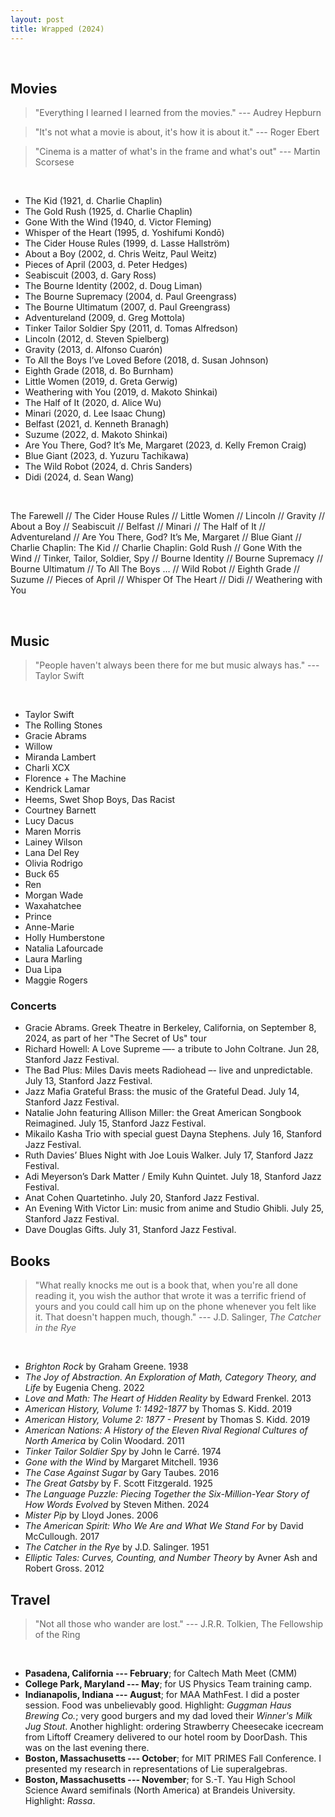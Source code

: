 ```yaml
---
layout: post
title: Wrapped (2024)
---
```

<br>

## Movies

> "Everything I learned I learned from the movies." --- Audrey Hepburn

> "It's not what a movie is about, it's how it is about it." --- Roger Ebert 

> "Cinema is a matter of what's in the frame and what's out" --- Martin Scorsese

<br>

- The Kid (1921, d. Charlie Chaplin)
- The Gold Rush (1925, d. Charlie Chaplin)
- Gone With the Wind (1940, d. Victor Fleming)
- Whisper of the Heart (1995, d. Yoshifumi Kondō)
- The Cider House Rules (1999, d. Lasse Hallström)
- About a Boy (2002, d. Chris Weitz, Paul Weitz)
- Pieces of April (2003, d. Peter Hedges)
- Seabiscuit (2003, d. Gary Ross)
- The Bourne Identity (2002, d. Doug Liman)
- The Bourne Supremacy (2004, d. Paul Greengrass)
- The Bourne Ultimatum (2007, d. Paul Greengrass)
- Adventureland (2009, d. Greg Mottola)
- Tinker Tailor Soldier Spy (2011, d. Tomas Alfredson)
- Lincoln (2012, d. Steven Spielberg)
- Gravity (2013, d. Alfonso Cuarón)
- To All the Boys I’ve Loved Before (2018, d. Susan Johnson)
- Eighth Grade (2018, d. Bo Burnham)
- Little Women (2019, d. Greta Gerwig)
- Weathering with You (2019, d. Makoto Shinkai)
- The Half of It (2020, d. Alice Wu)
- Minari (2020, d. Lee Isaac Chung)
- Belfast (2021, d. Kenneth Branagh)
- Suzume (2022, d. Makoto Shinkai)
- Are You There, God? It’s Me, Margaret (2023, d. Kelly Fremon Craig)
- Blue Giant (2023, d. Yuzuru Tachikawa)
- The Wild Robot (2024, d. Chris Sanders)
- Didi (2024, d. Sean Wang)

<br>

The Farewell // The Cider House Rules // Little Women // Lincoln // Gravity // About a Boy // Seabiscuit // Belfast // Minari // The Half of It // Adventureland // Are You There, God? It’s Me, Margaret // Blue Giant // Charlie Chaplin: The Kid // Charlie Chaplin: Gold Rush // Gone With the Wind // Tinker, Tailor, Soldier, Spy // Bourne Identity // Bourne Supremacy // Bourne Ultimatum // To All The Boys … // Wild Robot // Eighth Grade // Suzume // Pieces of April // Whisper Of The Heart // Didi // Weathering with You <br>

<br>

## Music 

> "People haven't always been there for me but music always has." --- Taylor Swift

<br>

- Taylor Swift
- The Rolling Stones
- Gracie Abrams
- Willow
- Miranda Lambert
- Charli XCX
- Florence + The Machine
- Kendrick Lamar
- Heems, Swet Shop Boys, Das Racist
- Courtney Barnett
- Lucy Dacus
- Maren Morris
- Lainey Wilson
- Lana Del Rey
- Olivia Rodrigo
- Buck 65
- Ren
- Morgan Wade
- Waxahatchee
- Prince
- Anne-Marie
- Holly Humberstone
- Natalia Lafourcade
- Laura Marling
- Dua Lipa
- Maggie Rogers

### Concerts

- Gracie Abrams. Greek Theatre in Berkeley, California, on September 8, 2024, as part of her "The Secret of Us" tour
- Richard Howell: A Love Supreme —- a tribute to John Coltrane. Jun 28, Stanford Jazz Festival.
- The Bad Plus: Miles Davis meets Radiohead –- live and unpredictable. July 13, Stanford Jazz Festival.
- Jazz Mafia Grateful Brass: the music of the Grateful Dead. July 14, Stanford Jazz Festival.
- Natalie John featuring Allison Miller: the Great American Songbook Reimagined. July 15, Stanford Jazz Festival.
- Mikailo Kasha Trio with special guest Dayna Stephens. July 16, Stanford Jazz Festival.
- Ruth Davies’ Blues Night with Joe Louis Walker. July 17, Stanford Jazz Festival.
- Adi Meyerson’s Dark Matter / Emily Kuhn Quintet. July 18, Stanford Jazz Festival.
- Anat Cohen Quartetinho. July 20, Stanford Jazz Festival.
- An Evening With Victor Lin: music from anime and Studio Ghibli. July 25, Stanford Jazz Festival.
- Dave Douglas Gifts. July 31, Stanford Jazz Festival.

## Books

> "What really knocks me out is a book that, when you're all done reading it, you wish the author that wrote it was a terrific friend of yours and you could call him up on the phone whenever you felt like it. That doesn't happen much, though." --- J.D. Salinger, *The Catcher in the Rye*

<br>

- *Brighton Rock* by Graham Greene. 1938
- *The Joy of Abstraction. An Exploration of Math, Category Theory, and Life* by Eugenia Cheng. 2022
- *Love and Math: The Heart of Hidden Reality* by Edward Frenkel. 2013
- *American History, Volume 1: 1492-1877* by Thomas S. Kidd. 2019
- *American History, Volume 2: 1877 - Present* by Thomas S. Kidd. 2019
- *American Nations: A History of the Eleven Rival Regional Cultures of North America* by Colin Woodard. 2011
- *Tinker Tailor Soldier Spy* by John le Carré. 1974
- *Gone with the Wind* by Margaret Mitchell. 1936
- *The Case Against Sugar* by Gary Taubes. 2016
- *The Great Gatsby* by F. Scott Fitzgerald. 1925
- *The Language Puzzle: Piecing Together the Six-Million-Year Story of How Words Evolved* by Steven Mithen. 2024
- *Mister Pip* by Lloyd Jones. 2006
- *The American Spirit: Who We Are and What We Stand For* by David McCullough. 2017
- *The Catcher in the Rye* by J.D. Salinger. 1951
- *Elliptic Tales: Curves, Counting, and Number Theory* by Avner Ash and Robert Gross. 2012



## Travel

> "Not all those who wander are lost." --- J.R.R. Tolkien, The Fellowship of the Ring

<br>

- **Pasadena, California --- February**; for Caltech Math Meet (CMM) 
- **College Park, Maryland --- May**; for US Physics Team training camp.
- **Indianapolis, Indiana --- August**; for MAA MathFest. I did a poster session. Food was unbelievably good. Highlight: *Guggman Haus Brewing Co.*; very good burgers and my dad loved their *Winner's Milk Jug Stout*. Another highlight: ordering Strawberry Cheesecake icecream from Liftoff Creamery delivered to our hotel room by DoorDash. This was on the last evening there.
- **Boston, Massachusetts --- October**; for MIT PRIMES Fall Conference. I presented my research in representations of Lie superalgebras.
- **Boston, Massachusetts --- November**; for S.-T. Yau High School Science Award semifinals (North America) at Brandeis University. Highlight: *Rassa*.

